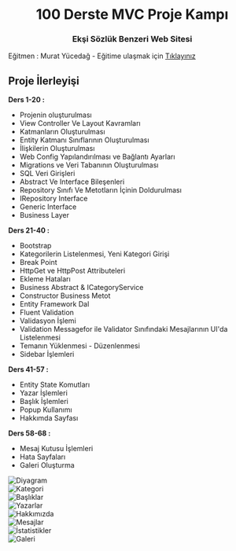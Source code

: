 <h1 align="center">100 Derste MVC Proje Kampı</h1>
<h3 align="center">Ekşi Sözlük Benzeri Web Sitesi</h3>
<p>Eğitmen : Murat Yücedağ - Eğitime ulaşmak için  <a href="https://www.youtube.com/watch?v=yFToRUL6h8A&list=PLKnjBHu2xXNNQJehhCg--CzQQMHXTsFAb">Tıklayınız</a></p>

<h2>Proje İlerleyişi</h2>
<b>Ders 1-20 :</b>
<ul>
  <li>Projenin oluşturulması</li>
  <li>View Controller Ve Layout Kavramları</li>
  <li>Katmanların Oluşturulması</li>
  <li>Entity Katmanı Sınıflarının Oluşturulması</li>
  <li>İlişkilerin Oluşturulması</li>
  <li>Web Config Yapılandırılması ve Bağlantı Ayarları</li>
  <li>Migrations ve Veri Tabanının Oluşturulması</li>
  <li>SQL Veri Girişleri</li>
  <li>Abstract Ve Interface Bileşenleri</li>
  <li>Repository Sınıfı Ve Metotların İçinin Doldurulması</li>
  <li>IRepository Interface</li>
  <li>Generic Interface</li>
  <li>Business Layer</li>
</ul>  

<b>Ders 21-40 :</b>
<ul>
  <li>Bootstrap</li>
  <li>Kategorilerin Listelenmesi, Yeni Kategori Girişi</li>
  <li>Break Point</li>
  <li>HttpGet ve HttpPost Attributeleri</li>
  <li>Ekleme Hataları</li>
  <li>Business Abstract & ICategoryService</li>
  <li>Constructor Business Metot</li>
  <li>Entity Framework Dal</li>
  <li>Fluent Validation</li>
  <li>Validasyon İşlemi</li>
  <li>Validation Messagefor ile Validator Sınıfındaki Mesajlarının UI'da Listelenmesi</li>
  <li>Temanın Yüklenmesi - Düzenlenmesi</li>
  <li>Sidebar İşlemleri</li>
</ul> 

<b>Ders 41-57 :</b>
<ul>
  <li>Entity State Komutları</li>
  <li>Yazar İşlemleri</li>
  <li>Başlık İşlemleri</li>
  <li>Popup Kullanımı</li>
  <li>Hakkımda Sayfası</li>
</ul>
 
<b>Ders 58-68 :</b>
<ul>
  <li>Mesaj Kutusu İşlemleri</li>
  <li>Hata Sayfaları</li>
  <li>Galeri Oluşturma</li>
</ul>



![Diyagram](https://user-images.githubusercontent.com/83236586/120922097-ebb57600-c6cf-11eb-8bf4-4c8ca54016e1.JPG)
<br>
![Kategori](https://user-images.githubusercontent.com/83236586/120922100-ef48fd00-c6cf-11eb-9386-6dbf8f735b54.JPG)
<br>
![Başlıklar](https://user-images.githubusercontent.com/83236586/120922102-f07a2a00-c6cf-11eb-865f-261ff7d4a59b.JPG)
<br>
![Yazarlar](https://user-images.githubusercontent.com/83236586/120922105-f40db100-c6cf-11eb-8f3d-182701d2e169.JPG)
<br>
![Hakkımızda](https://user-images.githubusercontent.com/83236586/120922108-f53ede00-c6cf-11eb-9e6c-e1d9fb0f0950.JPG)
<br>
![Mesajlar](https://user-images.githubusercontent.com/83236586/120922110-f7a13800-c6cf-11eb-828d-69d024e80790.JPG)
<br>
![İstatistikler](https://user-images.githubusercontent.com/83236586/120922112-f96afb80-c6cf-11eb-8481-efccf3a4f207.JPG)
<br>
![Galeri](https://user-images.githubusercontent.com/83236586/120922113-fc65ec00-c6cf-11eb-8d70-c60bcc5add8b.JPG)



